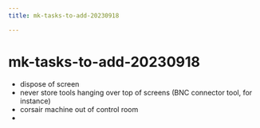 ```yaml
---
title: mk-tasks-to-add-20230918

---
```


# mk-tasks-to-add-20230918

- dispose of screen
- never store tools hanging over top of screens (BNC connector tool, for instance)
- corsair machine out of control room
- 